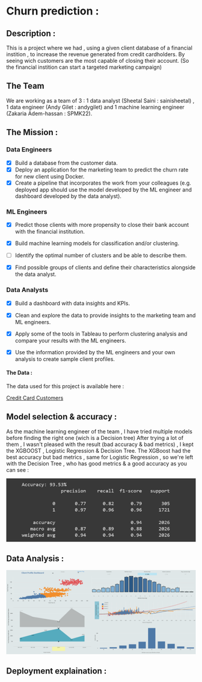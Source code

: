 # Churn prediction :

## Description :

This is a project where we had , using a given client database of a financial instition , to increase the revenue generated from credit cardholders.
By seeing wich customers are the most capable of closing their account. (So the financial instition can start a targeted marketing campaign)

## The Team 

We are working as a team of 3 : 1 data analyst (Sheetal Saini : sainisheetal) , 1 data engineer (Andy Gilet : andygilet) and 1 machine learning engineer (Zakaria Adem-hassan : SPMK22).

## The Mission :

### Data Engineers

- [X] Build a database from the customer data.
- [X] Deploy an application for the marketing team to predict the churn rate for new client using Docker.
- [X] Create a pipeline that incorporates the work from your colleagues (e.g. deployed app should use the model developed by the ML engineer and dashboard developed by the data analyst).

### ML Engineers
- [X] Predict those clients with more propensity to close their bank account with the financial institution.
- [X] Build machine learning models for classification and/or clustering.
- [ ] Identify the optimal number of clusters and be able to describe them.
- [X] Find possible groups of clients and define their characteristics alongside the data analyst.


### Data Analysts
- [X] Build a dashboard with data insights and KPIs. 
- [X] Clean and explore the data to provide insights to the marketing team and ML engineers.
- [X] Apply some of the tools in Tableau to perform clustering analysis and compare your results with the ML engineers.  
- [X] Use the information provided by the ML engineers and your own analysis to create sample client profiles.


#### The Data :

The data used for this project is available here : 

[Credit Card Customers](https://www.kaggle.com/sakshigoyal7/credit-card-customers)

## Model selection & accuracy :

As the machine learning engineer of the team , I have tried multiple models before finding the right one (wich is a Decision tree)
After trying a lot of them , I wasn't pleased with the result (bad accuracy & bad metrics) , I kept the XGBOOST , Logistic Regression & Decision Tree.
The XGBoost had the best accuracy but bad metrics , same for Logistic Regression , so we're left with the Decision Tree , who has good metrics & a good accuracy as you can see : 

![Decision Tree](https://github.com/sainisheetal/Chrun-Prediction/blob/main/model/accuracy%20and%20metric%20DECISION%20TREE.png)

## Data Analysis :

![Dashboard](https://github.com/sainisheetal/Chrun-Prediction/blob/main/Data%20Analysis/Credit_Card_Attrition%20Dashboard.png)


## Deployment explaination : 



